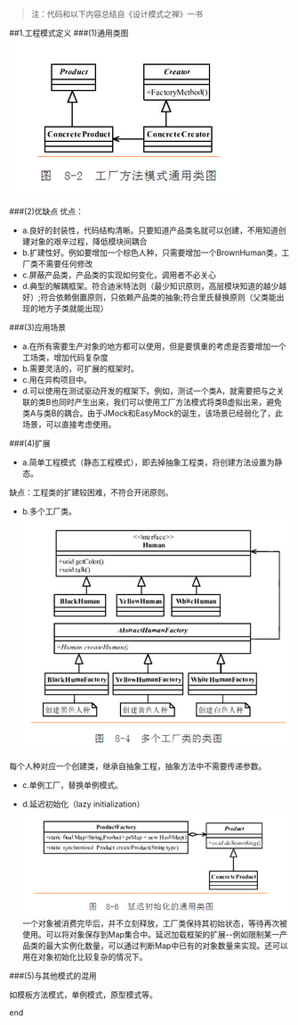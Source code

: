 > 注：代码和以下内容总结自《设计模式之禅》一书

##1.工程模式定义
###(1)通用类图
![](img1.png)

###(2)优缺点
优点：

- a.良好的封装性，代码结构清晰。只要知道产品类名就可以创建，不用知道创建对象的艰辛过程，降低模块间耦合
- b.扩建性好。例如要增加一个棕色人种，只需要增加一个BrownHuman类，工厂类不需要任何修改
- c.屏蔽产品类，产品类的实现如何变化，调用者不必关心
- d.典型的解耦框架。符合迪米特法则（最少知识原则，高层模块知道的越少越好）;符合依赖倒置原则，只依赖产品类的抽象;符合里氏替换原则（父类能出现的地方子类就能出现）
	
###(3)应用场景
- a.在所有需要生产对象的地方都可以使用，但是要慎重的考虑是否要增加一个工场类，增加代码复杂度
- b.需要灵活的，可扩展的框架时。
- c.用在异构项目中。
- d.可以使用在测试驱动开发的框架下。例如，测试一个类A，就需要把与之关联的类B也同时产生出来，我们可以使用工厂方法模式将类B虚拟出来，避免类A与类B的耦合。由于JMock和EasyMock的诞生，该场景已经弱化了，此场景，可以直接考虑使用。
	
###(4)扩展
- a.简单工程模式（静态工程模式），即去掉抽象工程类，将创建方法设置为静态。

缺点：工程类的扩建较困难，不符合开闭原则。
		
- b.多个工厂类。
![](多个工厂类的类图.png)

每个人种对应一个创建类，继承自抽象工程，抽象方法中不需要传递参数。
		
- c.单例工厂，替换单例模式。
		
- d.延迟初始化（lazy initialization）
![](延迟初始化.png)
一个对象被消费完毕后，并不立刻释放，工厂类保持其初始状态，等待再次被使用。可以将对象保存到Map集合中。延迟加载框架的扩展--例如限制某一产品类的最大实例化数量，可以通过判断Map中已有的对象数量来实现。还可以用在对象初始化比较复杂的情况下。
	
###(5)与其他模式的混用

如模板方法模式，单例模式，原型模式等。
		
<link rel="stylesheet" href="https://maxcdn.bootstrapcdn.com/font-awesome/4.4.0/css/font-awesome.min.css">

<i class="fa fa-github fa-2x"></i>
		
end